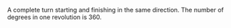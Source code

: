 A complete turn starting and finishing in the same direction. The number
of degrees in one revolution is 360.
